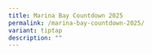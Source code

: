 ```yaml
---
title: Marina Bay Countdown 2025
permalink: /marina-bay-countdown-2025/
variant: tiptap
description: ""
---
```

